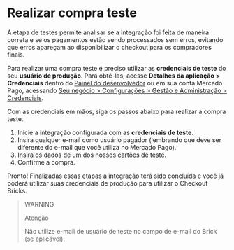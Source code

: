 # Realizar compra teste

A etapa de testes permite analisar se a integração foi feita de maneira correta e se os pagamentos estão sendo processados sem erros, evitando que erros apareçam ao disponibilizar o checkout para os compradores finais.

Para realizar uma compra teste é preciso utilizar as **credenciais de teste** do seu **usuário de produção**. Para obtê-las, acesse **Detalhes da aplicação > Credenciais** dentro do [Painel do desenvolvedor](/developers/panel/app) ou em sua conta Mercado Pago, acessando [Seu negócio > Configurações > Gestão e Administração > Credenciais](https://www.mercadopago[FAKER][URL][DOMAIN]/settings/account/credentials).

Com as credenciais em mãos, siga os passos abaixo para realizar a compra teste.

1. Inicie a integração configurada com as **credenciais de teste**.
2. Insira qualquer e-mail como usuário pagador (lembrando que deve ser diferente do e-mail que você utiliza no Mercado Pago).
4. Insira os dados de um dos nossos [cartões de teste](/developers/pt/guides/additional-content/your-integrations/test-cards).
3. Confirme a compra.

Pronto! Finalizadas essas etapas a integração terá sido concluída e você já poderá utilizar suas credenciais de produção para utilizar o Checkout Bricks.

> WARNING
>
> Atenção
>
> Não utilize e-mail de usuário de teste no campo de e-mail do Brick (se aplicável).